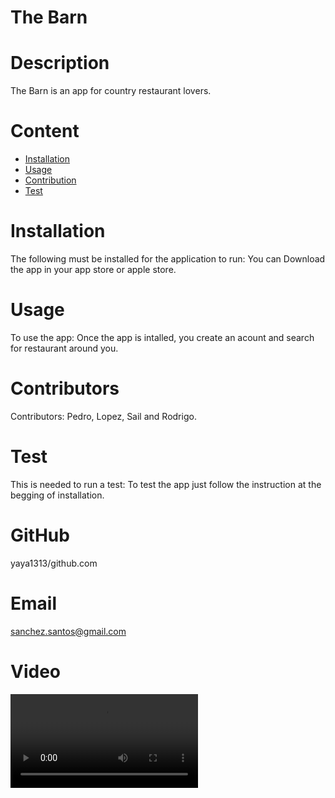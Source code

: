 # The Barn

# Description
The Barn is an app for country restaurant lovers.

# Content
* [Installation](#installation)
* [Usage](#usage)
* [Contribution](#contribution)
* [Test](#test)

# Installation
The following must be installed for the application to run:
You can Download the app in your app store or apple store. 

# Usage
To use the app:
 Once the app is intalled, you create an acount and search for restaurant around you.

# Contributors
Contributors: Pedro, Lopez, Sail and Rodrigo.

# Test
This is needed to run a test: 
To test the app just follow the instruction at the begging of installation.

# GitHub
yaya1313/github.com

# Email
sanchez.santos@gmail.com

# Video
![Video](./ReadMe/3_3_2024,%2012_55_10%20PM%20-%20Screen%20-%20Untitled%20video.webm)
